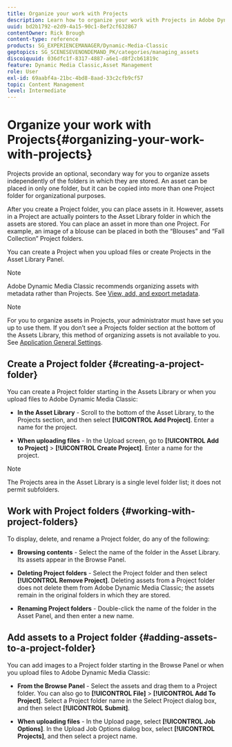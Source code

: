 ```yaml
---
title: Organize your work with Projects
description: Learn how to organize your work with Projects in Adobe Dynamic Media Classic.
uuid: bd2b1792-e2d9-4a15-90c1-8ef2cf632867
contentOwner: Rick Brough
content-type: reference
products: SG_EXPERIENCEMANAGER/Dynamic-Media-Classic
geptopics: SG_SCENESEVENONDEMAND_PK/categories/managing_assets
discoiquuid: 036dfc1f-8317-4887-a6e1-d8f2cb61819c
feature: Dynamic Media Classic,Asset Management
role: User
exl-id: 69aabf4a-21bc-4bd8-8aad-33c2cfb9cf57
topic: Content Management
level: Intermediate
---
```

# Organize your work with Projects{#organizing-your-work-with-projects}

Projects provide an optional, secondary way for you to organize assets independently of the folders in which they are stored. An asset can be placed in only one folder, but it can be copied into more than one Project folder for organizational purposes.

After you create a Project folder, you can place assets in it. However, assets in a Project are actually pointers to the Asset Library folder in which the assets are stored. You can place an asset in more than one Project. For example, an image of a blouse can be placed in both the “Blouses” and “Fall Collection” Project folders.

You can create a Project when you upload files or create Projects in the Asset Library Panel.

>[!NOTE]
>
>Adobe Dynamic Media Classic recommends organizing assets with metadata rather than Projects. See [View, add, and export metadata](viewing-adding-exporting-metadata.md).

>[!NOTE]
>
>For you to organize assets in Projects, your administrator must have set you up to use them. If you don’t see a Projects folder section at the bottom of the Assets Library, this method of organizing assets is not available to you. See [Application General Settings](application-setup.md#general-settings).

## Create a Project folder {#creating-a-project-folder}

You can create a Project folder starting in the Assets Library or when you upload files to Adobe Dynamic Media Classic:

* **In the Asset Library** - Scroll to the bottom of the Asset Library, to the Projects section, and then select **[!UICONTROL Add Project]**. Enter a name for the project.

* **When uploading files** - In the Upload screen, go to **[!UICONTROL Add to Project]** > **[!UICONTROL Create Project]**. Enter a name for the project.

>[!NOTE]
>
>The Projects area in the Asset Library is a single level folder list; it does not permit subfolders.

## Work with Project folders {#working-with-project-folders}

To display, delete, and rename a Project folder, do any of the following:

* **Browsing contents** - Select the name of the folder in the Asset Library. Its assets appear in the Browse Panel.

* **Deleting Project folders** - Select the Project folder and then select **[!UICONTROL Remove Project]**. Deleting assets from a Project folder does not delete them from Adobe Dynamic Media Classic; the assets remain in the original folders in which they are stored.

* **Renaming Project folders** - Double-click the name of the folder in the Asset Panel, and then enter a new name.

## Add assets to a Project folder {#adding-assets-to-a-project-folder}

You can add images to a Project folder starting in the Browse Panel or when you upload files to Adobe Dynamic Media Classic:

* **From the Browse Panel** - Select the assets and drag them to a Project folder. You can also go to **[!UICONTROL File]** > **[!UICONTROL Add To Project]**. Select a Project folder name in the Select Project dialog box, and then select **[!UICONTROL Submit]**.

* **When uploading files** - In the Upload page, select **[!UICONTROL Job Options]**. In the Upload Job Options dialog box, select **[!UICONTROL Projects]**, and then select a project name.
